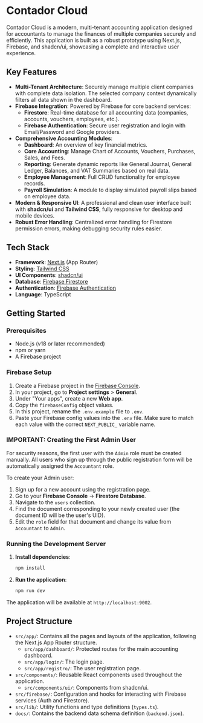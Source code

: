 # Contador Cloud

Contador Cloud is a modern, multi-tenant accounting application designed for accountants to manage the finances of multiple companies securely and efficiently. This application is built as a robust prototype using Next.js, Firebase, and shadcn/ui, showcasing a complete and interactive user experience.

## Key Features

- **Multi-Tenant Architecture**: Securely manage multiple client companies with complete data isolation. The selected company context dynamically filters all data shown in the dashboard.
- **Firebase Integration**: Powered by Firebase for core backend services:
    - **Firestore**: Real-time database for all accounting data (companies, accounts, vouchers, employees, etc.).
    - **Firebase Authentication**: Secure user registration and login with Email/Password and Google providers.
- **Comprehensive Accounting Modules**:
    - **Dashboard**: An overview of key financial metrics.
    - **Core Accounting**: Manage Chart of Accounts, Vouchers, Purchases, Sales, and Fees.
    - **Reporting**: Generate dynamic reports like General Journal, General Ledger, Balances, and VAT Summaries based on real data.
    - **Employee Management**: Full CRUD functionality for employee records.
    - **Payroll Simulation**: A module to display simulated payroll slips based on employee data.
- **Modern & Responsive UI**: A professional and clean user interface built with **shadcn/ui** and **Tailwind CSS**, fully responsive for desktop and mobile devices.
- **Robust Error Handling**: Centralized error handling for Firestore permission errors, making debugging security rules easier.

## Tech Stack

- **Framework**: [Next.js](https://nextjs.org/) (App Router)
- **Styling**: [Tailwind CSS](https://tailwindcss.com/)
- **UI Components**: [shadcn/ui](https://ui.shadcn.com/)
- **Database**: [Firebase Firestore](https://firebase.google.com/docs/firestore)
- **Authentication**: [Firebase Authentication](https://firebase.google.com/docs/auth)
- **Language**: TypeScript

## Getting Started

### Prerequisites

- Node.js (v18 or later recommended)
- npm or yarn
- A Firebase project

### Firebase Setup

1.  Create a Firebase project in the [Firebase Console](https://console.firebase.google.com/).
2.  In your project, go to **Project settings** > **General**.
3.  Under "Your apps", create a new **Web app**.
4.  Copy the `firebaseConfig` object values.
5.  In this project, rename the `.env.example` file to `.env`.
6.  Paste your Firebase config values into the `.env` file. Make sure to match each value with the correct `NEXT_PUBLIC_` variable name.

### IMPORTANT: Creating the First Admin User

For security reasons, the first user with the `Admin` role must be created manually. All users who sign up through the public registration form will be automatically assigned the `Accountant` role.

To create your Admin user:
1.  Sign up for a new account using the registration page.
2.  Go to your **Firebase Console** -> **Firestore Database**.
3.  Navigate to the `users` collection.
4.  Find the document corresponding to your newly created user (the document ID will be the user's UID).
5.  Edit the `role` field for that document and change its value from `Accountant` to `Admin`.

### Running the Development Server

1.  **Install dependencies**:
    ```bash
    npm install
    ```

2.  **Run the application**:
    ```bash
    npm run dev
    ```

The application will be available at `http://localhost:9002`.

## Project Structure

- `src/app/`: Contains all the pages and layouts of the application, following the Next.js App Router structure.
    - `src/app/dashboard/`: Protected routes for the main accounting dashboard.
    - `src/app/login/`: The login page.
    - `src/app/registro/`: The user registration page.
- `src/components/`: Reusable React components used throughout the application.
    - `src/components/ui/`: Components from shadcn/ui.
- `src/firebase/`: Configuration and hooks for interacting with Firebase services (Auth and Firestore).
- `src/lib/`: Utility functions and type definitions (`types.ts`).
- `docs/`: Contains the backend data schema definition (`backend.json`).
